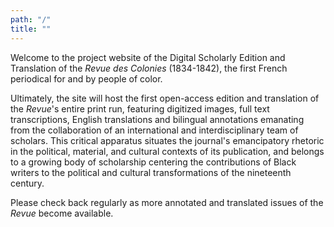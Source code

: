 ```yaml
---
path: "/"
title: ""
---
```


Welcome to the project website of the Digital Scholarly Edition and Translation of the _Revue des Colonies_ (1834-1842), the first French periodical for and by people of color.

Ultimately, the site will host the first open-access edition and translation of the _Revue_'s entire print run, featuring digitized images, full text transcriptions, English translations and bilingual annotations emanating from the collaboration of an international and interdisciplinary team of scholars. This critical apparatus situates the journal's emancipatory rhetoric in the political, material, and cultural contexts of its publication, and belongs to a growing body of scholarship centering the contributions of Black writers to the political and cultural transformations of the nineteenth century.

Please check back regularly as more annotated and translated issues of the _Revue_ become available. 
